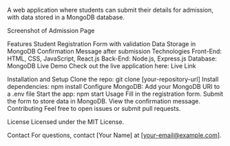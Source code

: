 A web application where students can submit their details for admission, with data stored in a MongoDB database.

Screenshot of Admission Page

Features
Student Registration Form with validation
Data Storage in MongoDB
Confirmation Message after submission
Technologies
Front-End: HTML, CSS, JavaScript, React.js
Back-End: Node.js, Express.js
Database: MongoDB
Live Demo
Check out the live application here: Live Link

Installation and Setup
Clone the repo: git clone [your-repository-url]
Install dependencies: npm install
Configure MongoDB: Add your MongoDB URI to a .env file
Start the app: npm start
Usage
Fill in the registration form.
Submit the form to store data in MongoDB.
View the confirmation message.
Contributing
Feel free to open issues or submit pull requests.

License
Licensed under the MIT License.

Contact
For questions, contact [Your Name] at [your-email@example.com].